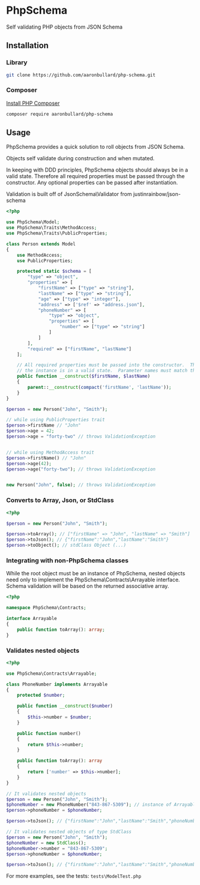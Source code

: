 # PhpSchema
Self validating PHP objects from JSON Schema

## Installation

### Library

```bash
git clone https://github.com/aaronbullard/php-schema.git
```

### Composer

[Install PHP Composer](https://getcomposer.org/doc/00-intro.md)

```bash
composer require aaronbullard/php-schema
```

## Usage

PhpSchema provides a quick solution to roll objects from JSON Schema.

Objects self validate during construction and when mutated.

In keeping with DDD principles, PhpSchema objects should always be in a valid state.  Therefore all required properties must be passed through the constructor.  Any optional properties can be passed after instantiation.

Validation is built off of JsonSchema\Validator from justinrainbow/json-schema


```php
<?php

use PhpSchema\Model;
use PhpSchema\Traits\MethodAccess;
use PhpSchema\Traits\PublicProperties;

class Person extends Model
{
    use MethodAccess;
    use PublicProperties;

    protected static $schema = [
        "type" => "object",
        "properties" => [
            "firstName" => ["type" => "string"],
            "lastName" => ["type" => "string"],
            "age" => ["type" => "integer"],
            "address" => ['$ref' => "address.json"],
            "phoneNumber" => [
                "type" => "object",
                "properties" => [
                    "number" => ["type" => "string"]
                ]
            ]
        ],
        "required" => ["firstName", "lastName"]
    ];

    // All required properties must be passed into the constructor.  This ensures
    // the instance is in a valid state.  Parameter names must match the schema.
    public function __construct($firstName, $lastName)
    {
        parent::__construct(compact('firstName', 'lastName'));
    }
}

$person = new Person("John", "Smith");

// while using PublicProperties trait
$person->firstName // "John"
$person->age = 42;
$person->age = "forty-two" // throws ValidationException


// while using MethodAccess trait
$person->firstName() // "John"
$person->age(42);
$person->age("forty-two"); // throws ValidationException


new Person("John", false); // throws ValidationException

```

### Converts to Array, Json, or StdClass
```php
<?php

$person = new Person("John", "Smith");

$person->toArray(); // ["firstName" => "John", "lastName" => "Smith"]
$person->toJson(); // {"firstName":"John","lastName":"Smith"}
$person->toObject(); // stdClass Object (...)
```

### Integrating with non-PhpSchema classes

While the root object must be an instance of PhpSchema, nested objects need only to implement the PhpSchema\Contracts\Arrayable interface.  Schema validation will be based on the returned associative array.

```php
<?php

namespace PhpSchema\Contracts;

interface Arrayable
{
    public function toArray(): array;
}
```

### Validates nested objects
```php
<?php

use PhpSchema\Contracts\Arrayable;

class PhoneNumber implements Arrayable
{
    protected $number;

    public function __construct($number)
    {
        $this->number = $number;
    }

    public function number()
    {
        return $this->number;
    }

    public function toArray(): array
    {
        return ['number' => $this->number];
    }
}

// It validates nested objects
$person = new Person("John", "Smith");
$phoneNumber = new PhoneNumber("843-867-5309"); // instance of Arrayable
$person->phoneNumber = $phoneNumber;

$person->toJson(); // {"firstName":"John","lastName":"Smith","phoneNumber":{"number":"843-867-5309"}}

// It validates nested objects of type StdClass
$person = new Person("John", "Smith");
$phoneNumber = new StdClass();
$phoneNumber->number = "843-867-5309";
$person->phoneNumber = $phoneNumber;

$person->toJson(); // {"firstName":"John","lastName":"Smith","phoneNumber":{"number":"843-867-5309"}}

```

For more examples, see the tests: `tests\ModelTest.php`